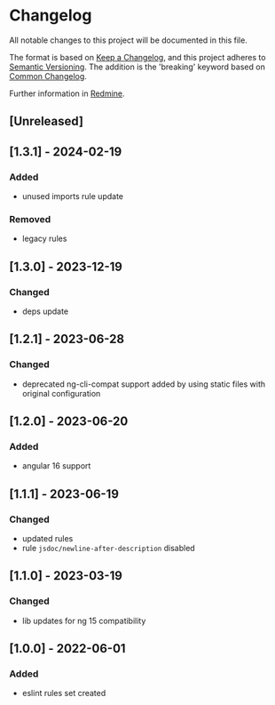 # Changelog

All notable changes to this project will be documented in this file.

The format is based on [Keep a Changelog](https://keepachangelog.com/en/1.0.0/), and this project adheres
to [Semantic Versioning](https://semver.org/spec/v2.0.0.html). The addition is the 'breaking' keyword based
on [Common Changelog](https://common-changelog.org/).

Further information in [Redmine](https://redmine.touch4it.com/projects/developers-know-how/wiki/Changelog).

## [Unreleased]
## [1.3.1] - 2024-02-19

### Added

- unused imports rule update

### Removed

- legacy rules

## [1.3.0] - 2023-12-19

### Changed

- deps update

## [1.2.1] - 2023-06-28

### Changed

- deprecated ng-cli-compat support added by using static files with original configuration

## [1.2.0] - 2023-06-20

### Added

- angular 16 support

## [1.1.1] - 2023-06-19

### Changed

- updated rules
- rule `jsdoc/newline-after-description` disabled 

## [1.1.0] - 2023-03-19

### Changed

- lib updates for ng 15 compatibility


## [1.0.0] - 2022-06-01

### Added

- eslint rules set created
